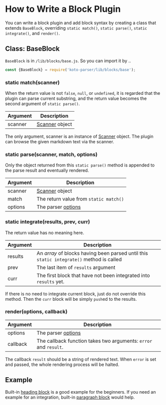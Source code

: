 # How to Write a Block Plugin

You can write a block plugin and add block syntax by creating a class that extends `BaseBlock`,
overriding `static match()`, `static parse()`, `static integrate()`, and `render()`.

## Class: BaseBlock

`BaseBlock` is in `/lib/blocks/base.js`. So you can import it by ..

```javascript
const {BaseBlock} = require('koto-parser/lib/blocks/base');
```

### static match(scanner)

When the return value is not `false`, `null`, or `undefined`,
it is regarded that the plugin can parse current substring,
and the return value becomes the second argument of `static parse()`.

 Argument | Description
----------|-------------
 scanner  | [Scanner](/doc/scanner.md) object

The only argument, scanner is an instance of [Scanner](/doc/scanner.md) object.
The plugin can browse the given markdown text via the scanner.

### static parse(scanner, match, options)

Only the object returned from this `static parse()` method is appended to the parse result and eventually rendered.

 Argument | Description
----------|-------------
 scanner  | [Scanner](/doc/scanner.md) object
 match    | The return value from `static match()`
 options  | The parser [options](/README.md##kotoparserrendertext-options-callback)

### static integrate(results, prev, curr)

The return value has no meaning here.

 Argument | Description
----------|-------------
 results  | An *array* of blocks having been parsed until this `static integrate()` method is called
 prev     | The last item of `results` argument
 curr     | The first block that have not been integrated into `results` yet.

If there is no need to integrate current block, just do not override this method.
Then the `curr` block will be simply `push`ed to the results.

### render(options, callback)

 Argument | Description
----------|-------------
 options  | The parser [options](/README.md##kotoparserrendertext-options-callback)
 callback | The callback function takes two arguments: `error` and `result`.

The callback `result` should be a string of rendered text.
When `error` is set and passed, the whole rendering process will be halted.

## Example

Built-in [heading block](/lib/blocks/heading.js) is a good example for the beginners.
If you need an example for an integration, built-in [paragraph block](/lib/blocks/paragraph.js) would help.